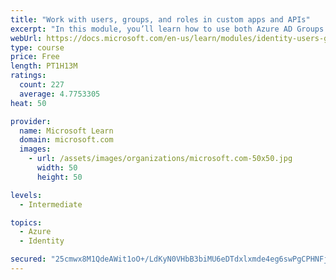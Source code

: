 ```yaml
---
title: "Work with users, groups, and roles in custom apps and APIs"
excerpt: "In this module, you’ll learn how to use both Azure AD Groups and Application Roles to provide fine grained access control to an application."
webUrl: https://docs.microsoft.com/en-us/learn/modules/identity-users-groups-approles/
type: course
price: Free
length: PT1H13M
ratings:
  count: 227
  average: 4.7753305
heat: 50

provider:
  name: Microsoft Learn
  domain: microsoft.com
  images:
    - url: /assets/images/organizations/microsoft.com-50x50.jpg
      width: 50
      height: 50

levels:
  - Intermediate

topics:
  - Azure
  - Identity

secured: "25cmwx8M1QdeAWit1oO+/LdKyN0VHbB3biMU6eDTdxlxmde4eg6swPgCPHNFjTP6IT1VMyVZhTnItYkgwmlSkcdy3QXFKQVVrBej6SgjSDyrBO5FbBmUK4ElTjYYfahchChsF3lj89YCQY+/q0e9ET2mUdoMBFJP6LZRLdoHh2NRC1UAWWKaqRuhaQmfX01CK0GNCWLTmdIxwyZggi91msDlwWc8fld4IVWjCY9bvt4b5v9/W4NKRaHa8dXipQCKa59rcP9H1vIdCACO3IpfXWbDdoJqg9YzZRK9CFGm/jF6PIfGt4a4dwY7LyjtWj+/NkWyp0XUJmYydimmVSGpjAabeftzFKDxSS7d+16IRi2hJo1M+pLK1hWaPS7h1a3ow2BWN8h9pmIotc7pCW2jjCS3ZA4lK/JPqwDp5JzD4Lg=;l3yl2zAKV+5X25YS99sMQA=="
---
```


